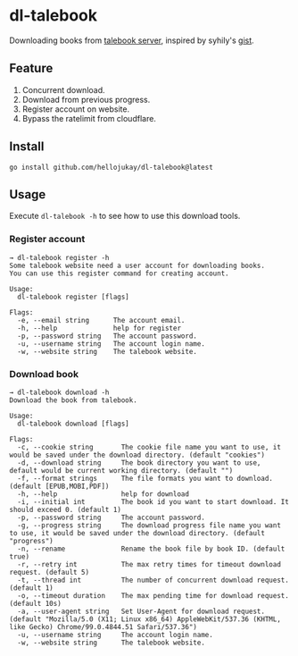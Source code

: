 # dl-talebook

Downloading books from [talebook server](https://github.com/talebook/talebook), inspired by
syhily's [gist](https://gist.github.com/syhily/9feb936bcaebf2beec567733810f4666).

## Feature

1. Concurrent download.
2. Download from previous progress.
3. Register account on website.
4. Bypass the ratelimit from cloudflare.

## Install

```
go install github.com/hellojukay/dl-talebook@latest
```

## Usage

Execute `dl-talebook -h` to see how to use this download tools.

### Register account

```text
→ dl-talebook register -h
Some talebook website need a user account for downloading books.
You can use this register command for creating account.

Usage:
  dl-talebook register [flags]

Flags:
  -e, --email string      The account email.
  -h, --help              help for register
  -p, --password string   The account password.
  -u, --username string   The account login name.
  -w, --website string    The talebook website.
```

### Download book

```text
→ dl-talebook download -h
Download the book from talebook.

Usage:
  dl-talebook download [flags]

Flags:
  -c, --cookie string       The cookie file name you want to use, it would be saved under the download directory. (default "cookies")
  -d, --download string     The book directory you want to use, default would be current working directory. (default "")
  -f, --format strings      The file formats you want to download. (default [EPUB,MOBI,PDF])
  -h, --help                help for download
  -i, --initial int         The book id you want to start download. It should exceed 0. (default 1)
  -p, --password string     The account password.
  -g, --progress string     The download progress file name you want to use, it would be saved under the download directory. (default "progress")
  -n, --rename              Rename the book file by book ID. (default true)
  -r, --retry int           The max retry times for timeout download request. (default 5)
  -t, --thread int          The number of concurrent download request. (default 1)
  -o, --timeout duration    The max pending time for download request. (default 10s)
  -a, --user-agent string   Set User-Agent for download request. (default "Mozilla/5.0 (X11; Linux x86_64) AppleWebKit/537.36 (KHTML, like Gecko) Chrome/99.0.4844.51 Safari/537.36")
  -u, --username string     The account login name.
  -w, --website string      The talebook website.
```
